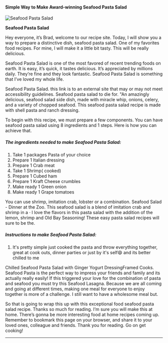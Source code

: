             

#### Simple Way to Make Award-winning Seafood Pasta Salad

![Seafood Pasta Salad](https://img-global.cpcdn.com/recipes/6289312671858688/751x532cq70/seafood-pasta-salad-recipe-main-photo.jpg)

**Seafood Pasta Salad**

Hey everyone, it’s Brad, welcome to our recipe site. Today, I will show you a way to prepare a distinctive dish, seafood pasta salad. One of my favorites food recipes. For mine, I will make it a little bit tasty. This will be really delicious.

Seafood Pasta Salad is one of the most favored of recent trending foods on earth. It is easy, it’s quick, it tastes delicious. It’s appreciated by millions daily. They’re fine and they look fantastic. Seafood Pasta Salad is something that I’ve loved my whole life.

Seafood Pasta Salad. this link is to an external site that may or may not meet accessibility guidelines. Seafood pasta salad to die for. "An amazingly delicious, seafood salad side dish, made with miracle whip, onions, celery, and a variety of chopped seafood. This seafood pasta salad recipe is made with shell pasta and ranch dressing.

To begin with this recipe, we must prepare a few components. You can have seafood pasta salad using 8 ingredients and 1 steps. Here is how you can achieve that.

##### The ingredients needed to make Seafood Pasta Salad:

1.  Take 1 packages Pasta of your choice
2.  Prepare 1 Italian dressing
3.  Prepare 1 Crab meat
4.  Take 1 Shrimp( cooked)
5.  Prepare 1 Cubed ham
6.  Prepare 1 Kraft Cheese crumbles
7.  Make ready 1 Green onion
8.  Make ready 1 Grape tomatoes

You can use shrimp, imitation crab, lobster or a combination. Seafood Salad - Dinner at the Zoo. This seafood salad is a blend of imitation crab and shrimp in a · I love the flavors in this pasta salad with the addition of the lemon, shrimp and Old Bay Seasoning! These easy pasta salad recipes will sure to be the.

##### Instructions to make Seafood Pasta Salad:

1.  It's pretty simple just cooked the pasta and throw everything together, great at cook outs, dinner parties or just by it's self😄 and its better chilled to me

Chilled Seafood Pasta Salad with Ginger Yogurt DressingFramed Cooks. Seafood Pasta is the perfect way to impress your friends and family and its actually really easily! If this triggered your love for the combination of pasta and seafood you must try this Seafood Lasagna. Because we are all coming and going at different times, making one meal for everyone to enjoy together is more of a challenge. I still want to have a wholesome meal but.

So that is going to wrap this up with this exceptional food seafood pasta salad recipe. Thanks so much for reading. I’m sure you will make this at home. There’s gonna be more interesting food at home recipes coming up. Remember to bookmark this page on your browser, and share it to your loved ones, colleague and friends. Thank you for reading. Go on get cooking!

* * *
